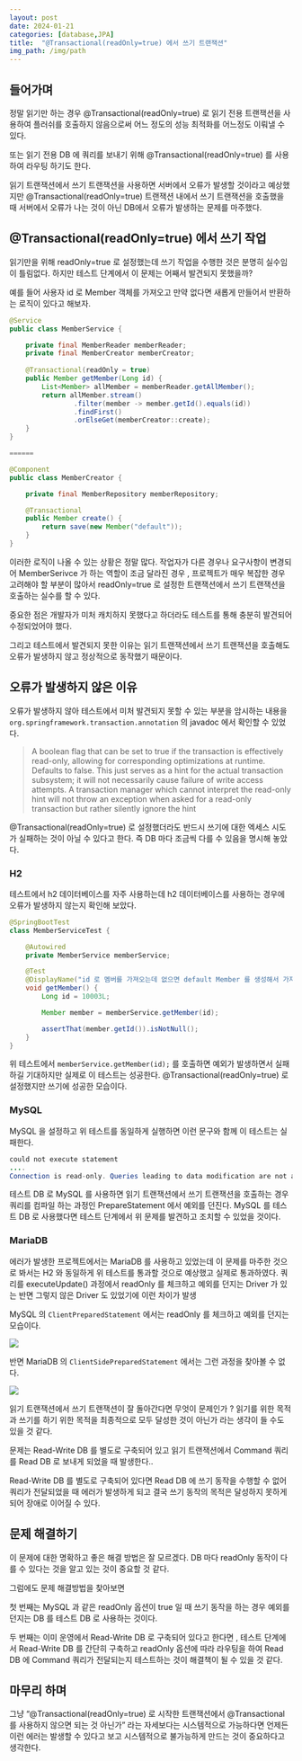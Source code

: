 ```yaml
---
layout: post
date: 2024-01-21
categories: [database,JPA]
title:  "@Transactional(readOnly=true) 에서 쓰기 트랜잭션"
img_path: /img/path
---
```


## 들어가며
정말 읽기만 하는 경우 @Transactional(readOnly=true) 로 읽기 전용 트랜잭션을 사용하여 플러쉬를 호출하지 않음으로써 어느 정도의 성능 최적화를 어느정도 이뤄낼 수 있다. 

또는 읽기 전용 DB 에 쿼리를 보내기 위해 @Transactional(readOnly=true) 를 사용하여 라우팅 하기도 한다.

읽기 트랜잭션에서 쓰기 트랜잭션을 사용하면 서버에서 오류가 발생할 것이라고 예상했지만 @Transactional(readOnly=true) 트랜잭션 내에서 쓰기 트랜잭션을 호출했을 때 서버에서 오류가 나는 것이 아닌 DB에서 오류가 발생하는 문제를 마주했다.

## @Transactional(readOnly=true) 에서 쓰기 작업

읽기만을 위해 readOnly=true 로 설정했는데 쓰기 작업을 수행한 것은 분명히 실수임이 틀림없다. 하지만 테스트 단계에서 이 문제는 어째서 발견되지 못했을까?

예를 들어 사용자 id 로 Member 객체를 가져오고 만약 없다면 새롭게 만들어서 반환하는 로직이 있다고 해보자.

```java
@Service
public class MemberService {

    private final MemberReader memberReader;
    private final MemberCreator memberCreator;
    
    @Transactional(readOnly = true)
    public Member getMember(Long id) {
        List<Member> allMember = memberReader.getAllMember();
        return allMember.stream()
                .filter(member -> member.getId().equals(id))
                .findFirst()
                .orElseGet(memberCreator::create);
    }
}

======

@Component
public class MemberCreator {

    private final MemberRepository memberRepository;

    @Transactional
    public Member create() {
        return save(new Member("default"));
    }
}
```

이러한 로직이 나올 수 있는 상황은 정말 많다. 작업자가 다른 경우나 요구사항이 변경되어 MemberSerivce 가 하는 역할이 조금 달라진 경우  , 프로젝트가 매우 복잡한 경우 고려해야 할 부분이 많아서 readOnly=true  로 설정한 트랜잭션에서 쓰기 트랜잭션을 호출하는 실수를 할 수 있다. 

중요한 점은 개발자가 미처 캐치하지 못했다고 하더라도 테스트를 통해 충분히 발견되어 수정되었어야 했다.

그리고 테스트에서 발견되지 못한 이유는 읽기 트랜잭션에서 쓰기 트랜잭션을 호출해도 오류가 발생하지 않고 정상적으로 동작했기 때문이다.

## 오류가 발생하지 않은 이유

오류가 발생하지 않아 테스트에서 미처 발견되지 못할 수 있는 부분을 암시하는 내용을  `org.springframework.transaction.annotation` 의 javadoc 에서 확인할 수 있었다.

> A boolean flag that can be set to true if the transaction is effectively read-only, allowing for corresponding optimizations at runtime.
Defaults to false.
This just serves as a hint for the actual transaction subsystem; it will not necessarily cause failure of write access attempts. A transaction manager which cannot interpret the read-only hint will not throw an exception when asked for a read-only transaction but rather silently ignore the hint
> 

@Transactional(readOnly=true) 로 설정했더라도 반드시 쓰기에 대한 엑세스 시도가 실패하는 것이 아닐 수 있다고 한다. 즉 DB 마다 조금씩 다를 수 있음을 명시해 놓았다.

### H2

테스트에서  h2 데이터베이스를 자주 사용하는데 h2 데이터베이스를 사용하는 경우에 오류가 발생하지 않는지 확인해 보았다.

```java
@SpringBootTest
class MemberServiceTest {

    @Autowired
    private MemberService memberService;

    @Test
    @DisplayName("id 로 멤버를 가져오는데 없으면 default Member 를 생성해서 가져온다.")
    void getMember() {
        Long id = 10003L;

        Member member = memberService.getMember(id);

        assertThat(member.getId()).isNotNull();
    }
}
```

위 테스트에서 `memberService.getMember(id);` 를 호출하면 예외가 발생하면서 실패하길 기대하지만 실제로 이 테스트는 성공한다. @Transactional(readOnly=true) 로 설정했지만 쓰기에 성공한 모습이다.

### MySQL

MySQL 을 설정하고 위 테스트를 동일하게 실행하면 이런 문구와 함께 이 테스트는 실패한다. 

```java
could not execute statement
....
Connection is read-only. Queries leading to data modification are not allowed
```

테스트 DB 로 MySQL  를 사용하면 읽기 트랜잭션에서 쓰기 트랜잭션을 호출하는 경우 쿼리를 컴파일 하는 과정인 PrepareStatement 에서 예외를 던진다. MySQL 를 테스트 DB 로 사용했다면 테스트 단계에서 위 문제를 발견하고 조치할 수 있었을 것이다.

### MariaDB

에러가 발생한 프로젝트에서는  MariaDB 를 사용하고 있었는데 이 문제를 마주한 것으로 봐서는 H2 와 동일하게 위 테스트를 통과할 것으로 예상했고 실제로 통과하였다. 쿼리를 executeUpdate() 과정에서 readOnly 를 체크하고 예외를 던지는 Driver 가 있는 반면 그렇지 않은 Driver 도 있었기에 이런 차이가 발생

MySQL 의 `ClientPreparedStatement` 에서는 readOnly 를 체크하고 예외를 던지는 모습이다.

![](/tx/first.png)

반면 MariaDB 의 `ClientSidePreparedStatement` 에서는 그런 과정을 찾아볼 수 없다.

![](/tx/second.png)

읽기 트랜잭션에서 쓰기 트랜잭션이 잘 돌아간다면 무엇이 문제인가 ? 읽기를 위한 목적과 쓰기를 하기 위한 목적을 최종적으로 모두 달성한 것이 아닌가 라는 생각이 들 수도 있을 것 같다.

문제는 Read-Write DB 를 별도로 구축되어 있고 읽기 트랜잭션에서 Command 쿼리를 Read DB 로 보내게 되었을 때 발생한다..

Read-Write DB 를 별도로 구축되어 있다면 Read DB 에 쓰기 동작을 수행할 수 없어 쿼리가 전달되었을 때 에러가 발생하게 되고 결국 쓰기 동작의 목적은 달성하지 못하게 되어 장애로 이어질 수 있다.

## 문제 해결하기

이 문제에 대한 명확하고 좋은 해결 방법은 잘 모르겠다. DB 마다 readOnly 동작이 다를 수 있다는 것을 알고 있는 것이 중요할 것 같다.

그럼에도 문제 해결방법을 찾아보면 

첫 번째는 MySQL 과 같은 readOnly 옵션이 true 일 때 쓰기 동작을 하는 경우 예외를 던지는 DB 를 테스트 DB 로 사용하는 것이다. 

두 번째는 이미 운영에서 Read-Write DB 로 구축되어 있다고 한다면 , 테스트 단계에서 Read-Write DB 를 간단히 구축하고 readOnly 옵션에 따라 라우팅을 하여 Read DB 에 Command 쿼리가 전달되는지 테스트하는 것이 해결책이 될 수 있을 것 같다.

## 마무리 하며

그냥 “@Transactional(readOnly=true) 로 시작한 트랜잭션에서 @Transactional 를 사용하지 않으면 되는 것 아닌가” 라는 자세보다는 시스템적으로 가능하다면 언제든 이런 에러는 발생할 수 있다고 보고 시스템적으로 불가능하게 만드는 것이 중요하다고 생각한다.